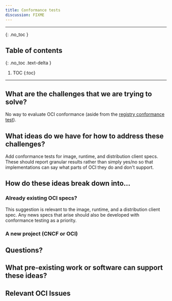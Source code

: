 ```yaml
---
title: Conformance tests
discussion: FIXME
---
```


---

{: .no_toc }

## Table of contents
{: .no_toc .text-delta }

1. TOC
{:toc}

---

## What are the challenges that we are trying to solve?

No way to evaluate OCI conformance (aside from the [registry conformance test](https://github.com/opencontainers/distribution-spec/blob/main/conformance/README.md)).

## What ideas do we have for how to address these challenges?

Add conformance tests for image, runtime, and distribution client specs. These
should report granular results rather than simply yes/no so that
implementations can say what parts of OCI they do and don't support.

## How do these ideas break down into...

### Already existing OCI specs?
This suggestion is relevant to the image, runtime, and a distribution client spec. Any news specs that arise should also be developed with conformance testing as a priority.

### A new project (CNCF or OCI)


## Questions?


## What pre-existing work or software can support these ideas?

## Relevant OCI Issues

